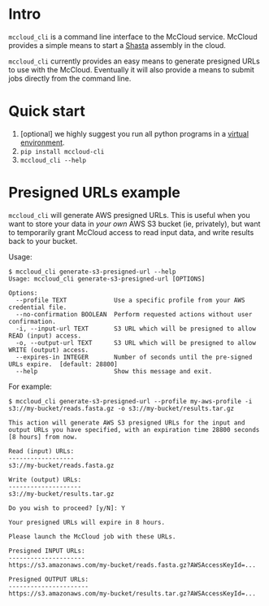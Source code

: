 # Intro

`mccloud_cli` is a command line interface to the McCloud service. McCloud provides
a simple means to start a [Shasta](https://github.com/chanzuckerberg/shasta) assembly
in the cloud.

`mccloud_cli` currently provides an easy means to generate presigned URLs to use with the
McCloud. Eventually it will also provide a means to submit jobs directly from the command
line.

# Quick start

1. [optional] we highly suggest you run all python programs in a
   [virtual environment](https://docs.python.org/3/tutorial/venv.html).
2. `pip install mccloud-cli`
3. `mccloud_cli --help`

# Presigned URLs example

`mccloud_cli` will generate AWS presigned URLs.  This is useful when you want to store your
data in *your own* AWS S3 bucket (ie, privately), but want to temporarily grant McCloud 
access to read input data, and write results back to your bucket.

Usage:
```
$ mccloud_cli generate-s3-presigned-url --help
Usage: mccloud_cli generate-s3-presigned-url [OPTIONS]

Options:
  --profile TEXT             Use a specific profile from your AWS credential file.
  --no-confirmation BOOLEAN  Perform requested actions without user confirmation.
  -i, --input-url TEXT       S3 URL which will be presigned to allow READ (input) access.
  -o, --output-url TEXT      S3 URL which will be presigned to allow WRITE (output) access.
  --expires-in INTEGER       Number of seconds until the pre-signed URLs expire.  [default: 28800]
  --help                     Show this message and exit.
```

For example:
```
$ mccloud_cli generate-s3-presigned-url --profile my-aws-profile -i s3://my-bucket/reads.fasta.gz -o s3://my-bucket/results.tar.gz

This action will generate AWS S3 presigned URLs for the input and output URLs you have specified, with an expiration time 28800 seconds [8 hours] from now.

Read (input) URLs:
------------------
s3://my-bucket/reads.fasta.gz

Write (output) URLs:
--------------------
s3://my-bucket/results.tar.gz
        
Do you wish to proceed? [y/N]: Y

Your presigned URLs will expire in 8 hours.

Please launch the McCloud job with these URLs.

Presigned INPUT URLs:
---------------------
https://s3.amazonaws.com/my-bucket/reads.fasta.gz?AWSAccessKeyId=...

Presigned OUTPUT URLs:
----------------------
https://s3.amazonaws.com/my-bucket/results.tar.gz?AWSAccessKeyId=...
```
